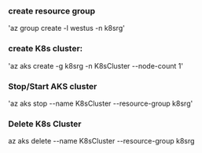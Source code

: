 ### create resource group

'az group create -l westus -n k8srg'

### create K8s cluster:

'az aks create -g k8srg -n K8sCluster --node-count 1'

### Stop/Start AKS cluster

'az aks stop --name K8sCluster --resource-group k8srg'

### Delete K8s Cluster

az aks delete --name K8sCluster --resource-group k8srg
